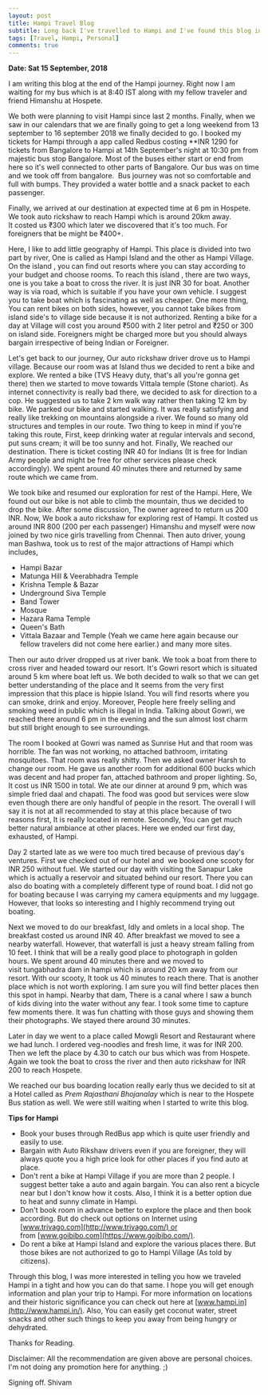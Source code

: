 ```yaml
---
layout: post
title: Hampi Travel Blog
subtitle: Long back I've travelled to Hampi and I've found this blog in my notion.
tags: [Travel, Hampi, Personal]
comments: true
---
```


**Date: Sat 15 September, 2018**

I am writing this blog at the end of the Hampi journey. Right now I am waiting for my bus which is at 8:40 IST along with my fellow traveler and friend Himanshu at Hospete.

We both were planning to visit Hampi since last 2 months. Finally, when we saw in our calendars that we are finally going to get a long weekend from 13 september to 16 september 2018 we finally decided to go. I booked my tickets for Hampi through a app called Redbus costing **INR 1290 for tickets from Bangalore to Hampi at 14th September's night at 10:30 pm from majestic bus stop Bangalore. Most of the buses either start or end from here so it's well connected to other parts of Bangalore. Our bus was on time and we took off from bangalore.  Bus journey was not so comfortable and full with bumps. They provided a water bottle and a snack packet to each passenger.

Finally, we arrived at our destination at expected time at 6 pm in Hospete. We took auto rickshaw to reach Hampi which is around 20km away. It costed us ₹300 which later we discovered that it's too much. For foreigners that be might be ₹400+.

Here, I like to add little geography of Hampi. This place is divided into two part by river, One is called as Hampi Island and the other as Hampi Village. On the island , you can find out resorts where you can stay according to your budget and choose rooms. To reach this island , there are two ways, one is you take a boat to cross the river. It is just INR 30 for boat. Another way is via road, which is suitable if you have your own vehicle. I suggest you to take boat which is fascinating as well as cheaper. One more thing, You can rent bikes on both sides, however, you cannot take bikes from island side's to village side because it is not authorized. Renting a bike for a day at Village will cost you around ₹500 with 2 liter petrol and ₹250 or 300 on island side. Foreigners might be charged more but you should always bargain irrespective of being Indian or Foreigner.

Let's get back to our journey, Our auto rickshaw driver drove us to Hampi village. Because our room was at Island thus we decided to rent a bike and explore. We rented a bike (TVS Heavy duty, that's all you're gonna get there) then we started to move towards Vittala temple (Stone chariot). As internet connectivity is really bad there, we decided to ask for direction to a cop. He suggested us to take 2 km walk way rather then taking 12 km by bike. We parked our bike and started walking. It was really satisfying and really like trekking on mountains alongside a river. We found so many old structures and temples in our route. Two thing to keep in mind if you're taking this route, First, keep drinking water at regular intervals and second, put suns cream; it will be too sunny and hot. Finally, We reached our destination. There is ticket costing INR 40 for Indians (It is free for Indian Army people and might be free for other services please check accordingly). We spent around 40 minutes there and returned by same route which we came from.

We took bike and resumed our exploration for rest of the Hampi. Here, We found out our bike is not able to climb the mountain, thus we decided to drop the bike. After some discussion, The owner agreed to return us 200 INR. Now, We book a auto rickshaw for exploring rest of Hampi. It costed us around INR 800 (200 per each passenger) Himanshu and myself were now joined by two nice girls travelling from Chennai. Then auto driver, young man Bashwa, took us to rest of the major attractions of Hampi which includes,

- Hampi Bazar
- Matunga Hill & Veerabhadra Temple
- Krishna Temple & Bazar
- Underground Siva Temple
- Band Tower
- Mosque
- Hazara Rama Temple
- Queen's Bath
- Vittala Bazaar and Temple (Yeah we came here again because our fellow travelers did not come here earlier.) and many more sites.

Then our auto driver dropped us at river bank. We took a boat from there to cross river and headed toward our resort. It's Gowri resort which is situated around 5 km where boat left us. We both decided to walk so that we can get better understanding of the place and It seems from the very first impression that this place is hippie Island. You will find resorts where you can smoke, drink and enjoy. Moreover, People here freely selling and smoking weed in public which is illegal in India. Talking about Gowri, we reached there around 6 pm in the evening and the sun almost lost charm but still bright enough to see surroundings.

The room I booked at Gowri was named as Sunrise Hut and that room was horrible. The fan was not working, no attached bathroom, irritating mosquitoes. That room was really shitty. Then we asked owner Harsh to change our room. He gave us another room for additional 600 bucks which was decent and had proper fan, attached bathroom and proper lighting. So, It cost us INR 1500 in total. We ate our dinner at around 9 pm, which was simple fried daal and chapati. The food was good but services were slow even though there are only handful of people in the resort. The overall I will say it is not at all recommended to stay at this place because of two reasons first, It is really located in remote. Secondly, You can get much better natural ambiance at other places. Here we ended our first day, exhausted, of Hampi.

Day 2 started late as we were too much tired because of previous day's ventures. First we checked out of our hotel and  we booked one scooty for INR 250 without fuel. We started our day with visiting the Sanapur Lake which is actually a reservoir and situated behind our resort. There you can also do boating with a completely different type of round boat. I did not go for boating because I was carrying my camera equipments and my luggage. However, that looks so interesting and I highly recommend trying out boating.

Next we moved to do our breakfast, Idly and omlets in a local shop. The breakfast costed us around INR 40. After breakfast we moved to see a nearby waterfall. However, that waterfall is just a heavy stream falling from 10 feet. I think that will be a really good place to photograph in golden hours. We spent around 40 minutes there and we moved to visit tungabhadra dam in hampi which is around 20 km away from our resort. With our scooty, It took us 40 minutes to reach there. That is another place which is not worth exploring. I am sure you will find better places then this spot in hampi. Nearby that dam, There is a canal where I saw a bunch of kids diving into the water without any fear. I took some time to capture few moments there. It was fun chatting with those guys and showing them their photographs. We stayed there around 30 minutes.

Later in day we went to a place called Mowgli Resort and Restaurant where we had lunch. I ordered veg-noodles and fresh lime, it was for INR 200. Then we left the place by 4.30 to catch our bus which was from Hospete. Again we took the boat to cross the river and then auto rickshaw for INR 200 to reach Hospete.

We reached our bus boarding location really early thus we decided to sit at a Hotel called as *Prem Rajasthani Bhojanalay* which is near to the Hospete Bus station as well. We were still waiting when I started to write this blog.

**Tips for Hampi**

- Book your buses through RedBus app which is quite user friendly and easily to use.
- Bargain with Auto Rikshaw drivers even if you are foreigner, they will always quote you a high price look for other places if you find auto at place.
- Don't rent a bike at Hampi Village if you are more than 2 people. I suggest better take a auto and again bargain. You can also rent a bicycle near but I don't know how it costs. Also, I think it is a better option due to heat and sunny climate in Hampi.
- Don't book room in advance better to explore the place and then book according. But do check out options on Internet using [www.trivago.com](http://www.trivago.com/) or from [www.goibibo.com](https://www.goibibo.com/).
- Do rent a bike at Hampi Island and explore the various places there. But those bikes are not authorized to go to Hampi Village (As told by citizens).

Through this blog, I was more interested in telling you how we traveled Hampi in a tight and how you can do that same. I hope you will get enough information and plan your trip to Hampi. For more information on locations and their historic significance you can check out here at [www.hampi.in](http://www.hampi.in/). Also, You can easily get coconut water, street snacks and other such things to keep you away from being hungry or dehydrated.

Thanks for Reading.

Disclaimer: All the recommendation are given above are personal choices. I'm not doing any promotion here for anything. ;)

Signing off.
Shivam